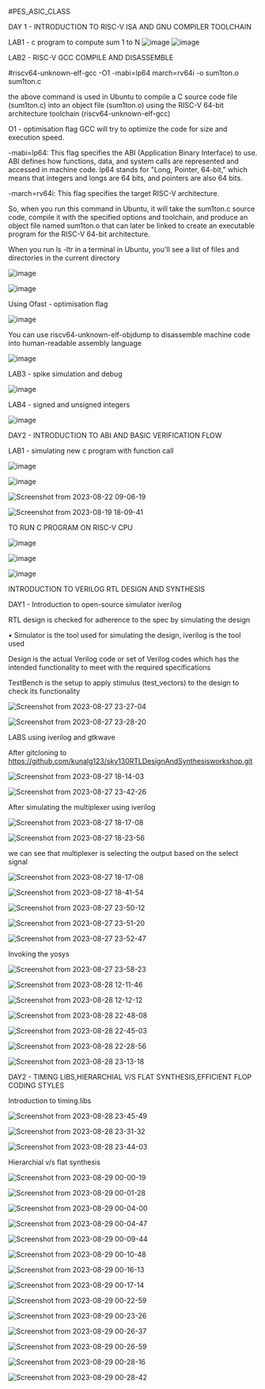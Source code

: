 #PES_ASIC_CLASS

DAY 1 - INTRODUCTION TO RISC-V ISA AND GNU COMPILER TOOLCHAIN

LAB1 - c program to compute sum 1 to N
![image](https://github.com/kushal2710/pes_asic_class/assets/115935208/5773fe42-28bb-4e42-9b0f-832bc90e8abc)
![image](https://github.com/kushal2710/pes_asic_class/assets/115935208/21260005-cdf4-4acd-84bc-00ee17a52a17)

LAB2 - RISC-V GCC COMPILE AND DISASSEMBLE

#riscv64-unknown-elf-gcc -O1  -mabi=lp64  march=rv64i  -o sum1ton.o  sum1ton.c 

the above command is used in Ubuntu to compile a C source code file (sum1ton.c) into an object file (sum1ton.o) using the RISC-V 64-bit architecture toolchain (riscv64-unknown-elf-gcc)

O1 - optimisation flag GCC will try to optimize the code for size and execution speed.

-mabi=lp64: This flag specifies the ABI (Application Binary Interface) to use. ABI defines how functions, data, and system calls are represented and accessed in machine code. lp64 stands for "Long, Pointer, 64-bit," which means that integers and longs are 64 bits, and pointers are also 64 bits.

-march=rv64i: This flag specifies the target RISC-V architecture. 

So, when you run this command in Ubuntu, it will take the sum1ton.c source code, compile it with the specified options and toolchain, and produce an object file named sum1ton.o that can later be linked to create an executable program for the RISC-V 64-bit architecture.

When you run ls -ltr in a terminal in Ubuntu, you'll see a list of files and directories in the current directory

![image](https://github.com/kushal2710/pes_asic_class/assets/115935208/a34f4af7-5378-4cfe-a9eb-936eca0a661e)

![image](https://github.com/kushal2710/pes_asic_class/assets/115935208/6e2f4e6d-5334-48f1-ab25-8a4b153d4dd7)

Using Ofast - optimisation flag 

![image](https://github.com/kushal2710/pes_asic_class/assets/115935208/c2730444-1907-4b2a-914c-e7a278cd71cc)

You can use riscv64-unknown-elf-objdump to disassemble machine code into human-readable assembly language

![image](https://github.com/kushal2710/pes_asic_class/assets/115935208/50cd1940-0c7e-445f-a673-095294e7f036)

LAB3 - spike simulation and debug

![image](https://github.com/kushal2710/pes_asic_class/assets/115935208/95881567-bef9-4e00-a1df-ca9942e0251d)

LAB4 - signed and unsigned integers

![image](https://github.com/kushal2710/pes_asic_class/assets/115935208/ea752c52-caef-4b37-a03c-2759f910fc0f)

DAY2 - INTRODUCTION TO ABI AND BASIC VERIFICATION FLOW

LAB1 - simulating new c program with function call

![image](https://github.com/kushal2710/pes_asic_class/assets/115935208/d7410f44-5ecd-4f5b-93d8-68f9740c8e15)

![image](https://github.com/kushal2710/pes_asic_class/assets/115935208/34badac8-eaba-4d25-b870-5526175dc31e)

![Screenshot from 2023-08-22 09-06-19](https://github.com/kushal2710/pes_asic_class/assets/115935208/a217b637-e54d-4470-a6d7-d0002ba9e8e6)


![Screenshot from 2023-08-19 18-09-41](https://github.com/kushal2710/pes_asic_class/assets/115935208/b57724d5-8d0f-43ab-a1b4-22e5680cca24)

TO RUN C PROGRAM ON RISC-V CPU

![image](https://github.com/kushal2710/pes_asic_class/assets/115935208/3897a88c-52a2-4247-8a53-6d76b8360714)

![image](https://github.com/kushal2710/pes_asic_class/assets/115935208/578cd5ed-7ffe-48b4-a320-4e7d82f89970)

![image](https://github.com/kushal2710/pes_asic_class/assets/115935208/fa303720-2a16-438a-991b-2e5a0e42c0c1)

INTRODUCTION TO VERILOG RTL DESIGN AND SYNTHESIS

DAY1 - Introduction to open-source simulator iverilog

 RTL design is checked for adherence to the spec by simulating the design

• Simulator is the tool used for simulating the design, iverilog is the tool used 

  Design is the actual Verilog code or set of Verilog codes which has the intended functionality to meet with the required specifications

  TestBench is the setup to apply stimulus (test_vectors) to the design to check its functionality

  ![Screenshot from 2023-08-27 23-27-04](https://github.com/kushal2710/pes_asic_class/assets/115935208/691762b3-69e4-44e3-9ae3-78b6d759ec17)

  ![Screenshot from 2023-08-27 23-28-20](https://github.com/kushal2710/pes_asic_class/assets/115935208/f4d958c6-71ce-49de-9744-e1091210bf5f)

 LABS using iverilog and gtkwave 

 After gitcloning to https://github.com/kunalg123/sky130RTLDesignAndSynthesisworkshop.git

 ![Screenshot from 2023-08-27 18-14-03](https://github.com/kushal2710/pes_asic_class/assets/115935208/82ad467a-c40d-4643-819e-e55a68f5cc0c)

 ![Screenshot from 2023-08-27 23-42-26](https://github.com/kushal2710/pes_asic_class/assets/115935208/9785d898-103d-4801-a970-7a29df3ac2ef)

 After simulating the multiplexer using iverilog 

 ![Screenshot from 2023-08-27 18-17-08](https://github.com/kushal2710/pes_asic_class/assets/115935208/af25ea3b-f138-46d6-9985-0ac92bfe8cfd)

 ![Screenshot from 2023-08-27 18-23-56](https://github.com/kushal2710/pes_asic_class/assets/115935208/440527bc-7b46-4905-8200-8cff5e599246)

 we can see that multiplexer is selecting the output based on the select signal 

 ![Screenshot from 2023-08-27 18-17-08](https://github.com/kushal2710/pes_asic_class/assets/115935208/4fe340ca-6783-402e-b57e-bdc028e60eb2)

 ![Screenshot from 2023-08-27 18-41-54](https://github.com/kushal2710/pes_asic_class/assets/115935208/1f212761-117a-425d-8ed8-34270b8edfd3)

 ![Screenshot from 2023-08-27 23-50-12](https://github.com/kushal2710/pes_asic_class/assets/115935208/21856417-c99e-4ac5-9500-d657f936b785)

 ![Screenshot from 2023-08-27 23-51-20](https://github.com/kushal2710/pes_asic_class/assets/115935208/25799ab3-3571-4ecc-8ae7-82c2117e0490)

 ![Screenshot from 2023-08-27 23-52-47](https://github.com/kushal2710/pes_asic_class/assets/115935208/98dd8dd3-0c1d-4ad9-b63a-09d4f8d46fe5)

 Invoking the yosys

 ![Screenshot from 2023-08-27 23-58-23](https://github.com/kushal2710/pes_asic_class/assets/115935208/2088e3ec-d445-49d1-9e0f-a5a61f07a14d)

 ![Screenshot from 2023-08-28 12-11-46](https://github.com/kushal2710/pes_asic_class/assets/115935208/fdf6c8f7-2660-487d-909c-f926c05b4790)

 ![Screenshot from 2023-08-28 12-12-12](https://github.com/kushal2710/pes_asic_class/assets/115935208/32f03763-ab85-4538-b101-fdafc3728f52)

 ![Screenshot from 2023-08-28 22-48-08](https://github.com/kushal2710/pes_asic_class/assets/115935208/764c4055-5319-46ad-a160-c91a48bf19ec)

 ![Screenshot from 2023-08-28 22-45-03](https://github.com/kushal2710/pes_asic_class/assets/115935208/55ba2c03-fd21-4c09-928c-0441e066dd07)
 
 ![Screenshot from 2023-08-28 22-28-56](https://github.com/kushal2710/pes_asic_class/assets/115935208/a82f1432-cacf-487b-aafa-ab008652f075)

 ![Screenshot from 2023-08-28 23-13-18](https://github.com/kushal2710/pes_asic_class/assets/115935208/93886b7e-6e08-4bd1-a144-313d934d3606)

 DAY2 - TIMING LIBS,HIERARCHIAL V/S FLAT SYNTHESIS,EFFICIENT FLOP CODING STYLES

 Introduction to timing.libs
 
 ![Screenshot from 2023-08-28 23-45-49](https://github.com/kushal2710/pes_asic_class/assets/115935208/e4adcf16-06bd-4bd4-b9bd-6f060151bbb1)

 ![Screenshot from 2023-08-28 23-31-32](https://github.com/kushal2710/pes_asic_class/assets/115935208/13b7545f-a296-4f8d-b229-632b09d6e29c)

 ![Screenshot from 2023-08-28 23-44-03](https://github.com/kushal2710/pes_asic_class/assets/115935208/8c253dbc-ea7e-4613-8b0d-2c777c20bcb0)

 Hierarchial v/s flat synthesis

 ![Screenshot from 2023-08-29 00-00-19](https://github.com/kushal2710/pes_asic_class/assets/115935208/9d969171-c754-488b-a964-1e05df741e5e)

 ![Screenshot from 2023-08-29 00-01-28](https://github.com/kushal2710/pes_asic_class/assets/115935208/2c3e729c-770c-4279-9b4d-0f88bf0f9e0f)

 ![Screenshot from 2023-08-29 00-04-00](https://github.com/kushal2710/pes_asic_class/assets/115935208/2d40c6f7-8ac3-4c19-a740-de8e1d67ef69)

 ![Screenshot from 2023-08-29 00-04-47](https://github.com/kushal2710/pes_asic_class/assets/115935208/a32f3aa9-9a06-4fd8-a10f-ddb66863d4ad)

 ![Screenshot from 2023-08-29 00-09-44](https://github.com/kushal2710/pes_asic_class/assets/115935208/4c78af00-0afc-4690-8b06-9e965012cdf2)

 ![Screenshot from 2023-08-29 00-10-48](https://github.com/kushal2710/pes_asic_class/assets/115935208/7cf7a180-a7ee-4d28-9167-b3f9644bcd5d)

 ![Screenshot from 2023-08-29 00-16-13](https://github.com/kushal2710/pes_asic_class/assets/115935208/f256674c-a41e-4407-971d-83b7750cf223)

 ![Screenshot from 2023-08-29 00-17-14](https://github.com/kushal2710/pes_asic_class/assets/115935208/bca052c0-9b91-4038-80b7-2c9240ae25ed)

 ![Screenshot from 2023-08-29 00-22-59](https://github.com/kushal2710/pes_asic_class/assets/115935208/ca90ac8b-b00d-4623-b8ce-0bd661d37f3b)

 ![Screenshot from 2023-08-29 00-23-26](https://github.com/kushal2710/pes_asic_class/assets/115935208/cbbd41e2-a439-458e-b3e3-baec121cd299)

 ![Screenshot from 2023-08-29 00-26-37](https://github.com/kushal2710/pes_asic_class/assets/115935208/329db042-bc9d-44dd-bee9-4ab15ca132c1)

 ![Screenshot from 2023-08-29 00-26-59](https://github.com/kushal2710/pes_asic_class/assets/115935208/d6083a0a-3f49-4039-af16-1ba5876cccfa)

 ![Screenshot from 2023-08-29 00-28-16](https://github.com/kushal2710/pes_asic_class/assets/115935208/d3304955-c020-4af7-af3a-c9be8b4e7127)

 ![Screenshot from 2023-08-29 00-28-42](https://github.com/kushal2710/pes_asic_class/assets/115935208/46aed982-26ec-45b2-9730-81c82881301c)

 
